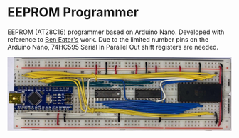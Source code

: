 # EEPROM Programmer

EEPROM (AT28C16) programmer based on Arduino Nano. Developed with reference to [Ben Eater's](https://eater.net/) work.
Due to the limited number pins on the Arduino Nano, 74HC595 Serial In Parallel Out shift registers are needed.

![hardware](images/eeprom_programmer_.jpeg)
 